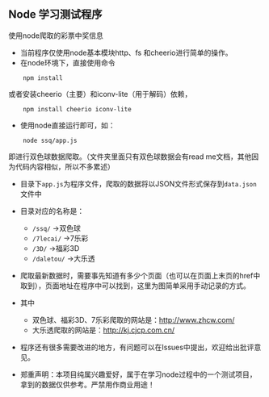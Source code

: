 ## Node 学习测试程序
使用node爬取的彩票中奖信息

- 当前程序仅使用node基本模块http、fs 和cheerio进行简单的操作。
- 在node环境下，直接使用命令

```nodejs
	npm install
```
或者安装cheerio（主要）和iconv-lite（用于解码）依赖，
```nodejs
	npm install cheerio iconv-lite
```

- 使用node直接运行即可，如：

```nodejs
	node ssq/app.js
```
即进行双色球数据爬取。（文件夹里面只有双色球数据会有read me文档，其他因为代码内容相似，所以不多累述）



- 目录下`app.js`为程序文件，爬取的数据将以JSON文件形式保存到`data.json`文件中
- 目录对应的名称是：
  - `/ssq/`	         ->双色球
  - `/7lecai/`     ->7乐彩
  - `/3D/`              ->福彩3D
  - `/daletou/`   ->大乐透



- 爬取最新数据时，需要事先知道有多少个页面（也可以在页面上末页的href中取到），页面地址在程序中可以找到，这里为图简单采用手动记录的方式。
- 其中

  - 双色球、福彩3D、7乐彩爬取的网站是：http://www.zhcw.com/
  - 大乐透爬取的网站是：http://kj.cjcp.com.cn/
- 程序还有很多需要改进的地方，有问题可以在Issues中提出，欢迎给出批评意见。
- 郑重声明：本项目纯属兴趣爱好，属于在学习node过程中的一个测试项目，拿到的数据仅供参考。严禁用作商业用途！
